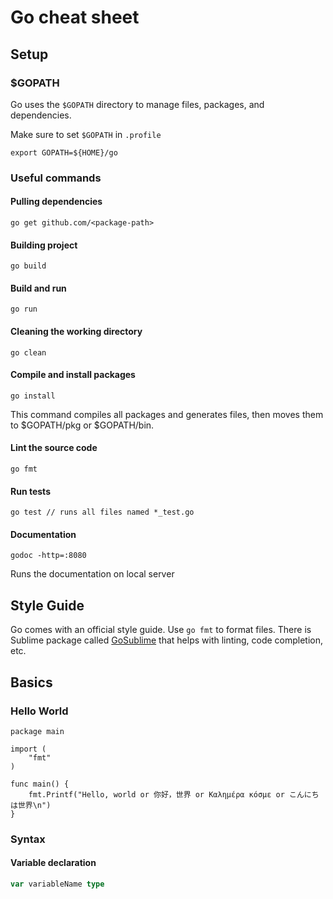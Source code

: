 # Go cheat sheet

## Setup

### $GOPATH
Go uses the `$GOPATH` directory to manage files, packages, and dependencies. 

Make sure to set `$GOPATH` in `.profile`

```
export GOPATH=${HOME}/go
```

### Useful commands
#### Pulling dependencies
```
go get github.com/<package-path>
```

#### Building project
```
go build
```

#### Build and run
```
go run
```

#### Cleaning the working directory
```
go clean
```

#### Compile and install packages
```
go install
```
This command compiles all packages and generates files, then moves them to $GOPATH/pkg or $GOPATH/bin.

#### Lint the source code
```
go fmt
```

#### Run tests
```
go test // runs all files named *_test.go
```

#### Documentation 
```
godoc -http=:8080
```

Runs the documentation on local server

## Style Guide

Go comes with an official style guide. Use `go fmt` to format files. There is Sublime package called [GoSublime](https://github.com/DisposaBoy/GoSublime) that helps with linting, code completion, etc.

## Basics
### Hello World
```
package main

import (
	"fmt"
)

func main() {
	fmt.Printf("Hello, world or 你好，世界 or Καλημέρα κόσμε or こんにちは世界\n")
}

```

### Syntax
#### Variable declaration
```GO
var variableName type
```








